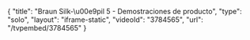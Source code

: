 {
    "title": "Braun Silk-\u00e9pil 5 - Demostraciones de producto",
    "type": "solo",
    "layout": "iframe-static",
    "videoId": "3784565",
    "url": "\/tvpembed\/3784565"
}